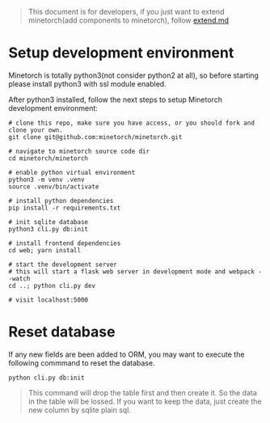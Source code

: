 > This document is for developers, if you just want to extend minetorch(add components to minetorch), follow [extend.md](extend.md)


# Setup development environment

Minetorch is totally python3(not consider python2 at all), so before starting please install python3 with ssl module enabled.

After python3 installed, follow the next steps to setup Minetorch development environment:

```shell
# clone this repo, make sure you have access, or you should fork and clone your own.
git clone git@github.com:minetorch/minetorch.git

# navigate to minetorch source code dir
cd minetorch/minetorch

# enable python virtual environment
python3 -m venv .venv
source .venv/bin/activate

# install python dependencies
pip install -r requirements.txt

# init sqlite database
python3 cli.py db:init

# install frontend dependencies
cd web; yarn install

# start the development server
# this will start a flask web server in development mode and webpack --watch
cd ..; python cli.py dev

# visit localhost:5000
```

# Reset database

If any new fields are been added to ORM, you may want to execute the following commmand to reset the database.

```
python cli.py db:init
```

> This command will drop the table first and then create it. So the data in the table will be lossed. If you want to keep the data, just create the new column by sqlite plain sql.
